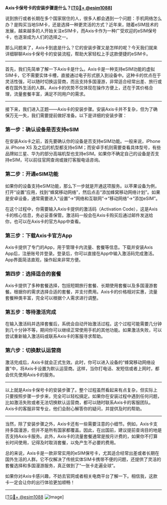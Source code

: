 **Axis卡保号卡的安装步骤是什么？[[TG💪+ @esim1088](https://t.me/s/esim1088)]**

说到旅行或者长期在多个国家居住的人，很多人都会遇到一个问题：手机网络怎么办？是购买当地SIM卡，还是选择一种更灵活的方式？近年来，随着eSIM技术的发展，越来越多的人开始关注eSIM卡，而Axis卡作为一种广受欢迎的eSIM保号卡，也逐渐成为人们的选择之一。

那么问题来了，Axis卡到底是什么？它的安装步骤又是怎样的呢？今天我们就来详细聊聊Axis卡保号卡的安装流程，帮助大家轻松上手这款便捷的eSIM卡。

---

首先，我们先简单了解一下Axis卡是什么。Axis卡是一种支持eSIM功能的虚拟SIM卡，它不需要实体卡槽，直接通过电子形式嵌入到设备中。这种卡的优点在于灵活性强，可以随时切换运营商，而且支持多国漫游，非常适合经常出差、旅行或者在国外生活的人群。Axis卡的优势不仅体现在操作方便上，还在于其价格合理，流量套餐丰富，满足不同用户的需求。

---

接下来，我们进入正题——Axis卡的安装步骤。安装Axis卡并不复杂，但为了确保万无一失，我们需要提前做好准备。以下是详细的安装步骤：

### **第一步：确认设备是否支持eSIM**
在安装Axis卡之前，首先要确认你的设备是否支持eSIM功能。一般来说，iPhone 从 iPhone XS 及之后的机型都支持eSIM；而安卓手机则需要查看具体型号，有些品牌如三星、华为的部分高端机型也支持eSIM。如果你不确定自己的设备是否支持eSIM，可以前往官网查询或拨打客服电话咨询。

### **第二步：开通eSIM功能**
如果你的设备支持eSIM功能，那么下一步就是开通这项服务。以苹果设备为例，打开“设置”应用，找到“蜂窝移动网络”，然后点击“添加蜂窝移动网络计划”。如果是安卓设备，通常需要进入“设置”->“网络和互联网”->“移动网络”->“添加eSIM”。

在这个过程中，你需要输入Axis卡提供的激活码（Activation Code），这是Axis卡的核心信息，务必妥善保管。激活码一般会在Axis卡购买后通过邮件发送给你，也可以在Axis卡的官方App中查看。

### **第三步：下载Axis卡官方App**
Axis卡提供了专门的App，用于管理卡内流量、套餐等信息。下载并安装Axis App后，注册账号并登录。登录后，你可以直接在App中输入激活码完成激活。App界面简洁直观，操作起来非常方便。

### **第四步：选择适合的套餐**
Axis卡提供了多种套餐选择，包括短期旅行套餐、长期使用套餐以及多国漫游套餐。根据你的需求选择合适的套餐，并支付费用。Axis卡的价格相对实惠，流量套餐种类丰富，完全可以根据个人需求进行调整。

### **第五步：等待激活完成**
在输入激活码并选择套餐后，系统会自动开始激活过程。这个过程可能需要几分钟到几十分钟不等，期间你可以继续正常使用手机的其他功能。如果激活失败，可以尝试重新输入激活码或联系Axis卡的客服寻求帮助。

### **第六步：切换默认运营商**
激活完成后，Axis卡就会正式生效。此时，你可以进入设备的“蜂窝移动网络设置”中，将Axis卡设置为默认运营商。这样，当你打电话、发短信或者上网时，都会优先使用Axis卡的服务。

---

以上就是Axis卡保号卡的安装步骤了。整个过程虽然看起来有点复杂，但实际上只要按照步骤一步步来，完全可以轻松搞定。如果你在安装过程中遇到任何问题，比如激活失败或者无法切换默认运营商，都可以随时联系Axis卡的客服团队。Axis卡的客服非常专业，他们会耐心解答你的疑问，并提供及时的帮助。

---

当然，除了安装步骤之外，Axis卡还有一些需要注意的小细节。例如，Axis卡支持多国漫游，但并不是所有国家都覆盖。因此，在出国前，建议提前查询目的地是否支持Axis卡服务。此外，Axis卡的流量套餐通常是按月计费的，如果你不打算长时间使用，记得及时取消套餐，以免产生不必要的费用。

总的来说，Axis卡是一款非常实用的eSIM保号卡，尤其适合经常出差或者长期在国外生活的人群。它不仅解决了传统实体SIM卡携带不便的问题，还提供了灵活的套餐选择和多国漫游服务，真正做到了“一张卡走遍全球”。

如果你对Axis卡感兴趣，不妨去官网或者相关电商平台了解一下。相信我，这款卡一定会让你的出行体验更加顺畅！

---

[[TG💪+ @esim1088](https://t.me/s/esim1088) ![Image](https://i.postimg.cc/4NQfJmqS/Snipaste-2025-05-13-00-14-12.png)]